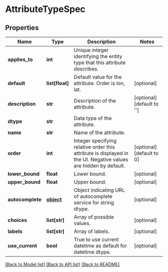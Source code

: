 # AttributeTypeSpec

## Properties
Name | Type | Description | Notes
------------ | ------------- | ------------- | -------------
**applies_to** | **int** | Unique integer identifying the entity type that this attribute describes. | 
**default** | **list[float]** | Default value for the attribute. Order is lon, lat. | [optional] 
**description** | **str** | Description of the attribute. | [optional] [default to '']
**dtype** | **str** | Data type of the attribute. | 
**name** | **str** | Name of the attribute. | 
**order** | **int** | Integer specifying relative order this attribute is displayed in the UI. Negative values are hidden by default. | [optional] [default to 0]
**lower_bound** | **float** | Lower bound. | [optional] 
**upper_bound** | **float** | Upper bound. | [optional] 
**autocomplete** | [**object**](.md) | Object indicating URL of autocomplete service for string dtype. | [optional] 
**choices** | **list[str]** | Array of possible values. | [optional] 
**labels** | **list[str]** | Array of labels. | [optional] 
**use_current** | **bool** | True to use current datetime as default for datetime dtype. | [optional] 

[[Back to Model list]](../README.md#documentation-for-models) [[Back to API list]](../README.md#documentation-for-api-endpoints) [[Back to README]](../README.md)


